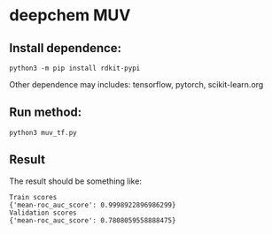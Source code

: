 # deepchem MUV

## Install dependence:
```shell
python3 -m pip install rdkit-pypi
```
Other dependence may includes: tensorflow, pytorch, scikit-learn.org

## Run method:
```
python3 muv_tf.py
```

## Result
The result should be something like:
```shell
Train scores
{'mean-roc_auc_score': 0.9998922896986299}
Validation scores
{'mean-roc_auc_score': 0.7808059558888475}
```
